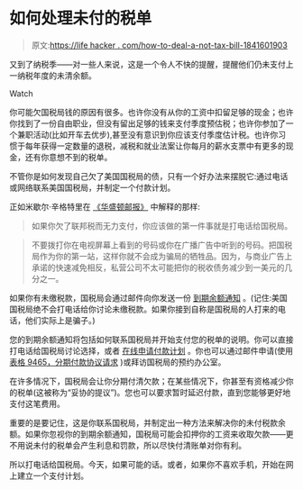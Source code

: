 # 如何处理未付的税单

> 原文:[https://life hacker . com/how-to-deal-a-not-tax-bill-1841601903](https://lifehacker.com/how-to-deal-with-an-unpaid-tax-bill-1841601903)

又到了纳税季——对一些人来说，这是一个令人不快的提醒，提醒他们仍未支付上一纳税年度的未清余额。

Watch

你可能欠国税局钱的原因有很多。也许你没有从你的工资中扣留足够的现金；也许你找到了一份自由职业，但没有留出足够的钱来支付季度预估税；也许你参加了一个兼职活动(比如开车去优步),甚至没有意识到你应该支付季度估计税。也许你习惯于每年获得一定数量的退税，减税和就业法案让你每月的薪水支票中有更多的现金，还有你意想不到的税单。

不管你是如何发现自己欠了美国国税局的债，只有一个好办法来摆脱它:通过电话或网络联系美国国税局，并制定一个付款计划。

正如米歇尔·辛格特里在 [《华盛顿邮报》](https://www.washingtonpost.com/business/personal-finance/cant-pay-the-irs-what-you-owe-in-taxes-this-is-the-one-thing-you-should-do/2020/02/07/ba33f1e8-493e-11ea-9164-d3154ad8a5cd_story.html) 中解释的那样:

> 如果你欠了联邦税而无力支付，你应该做的第一件事就是打电话给国税局。

> 不要拨打你在电视屏幕上看到的号码或你在广播广告中听到的号码。把国税局作为你的第一站，这样你就不会成为骗局的牺牲品。因为，与商业广告上承诺的快速减免相反，私营公司不太可能把你的税收债务减少到一美元的几分之一。

如果你有未缴税款，国税局会通过邮件向你发送一份 [到期余额通知](https://www.irs.gov/individuals/understanding-your-irs-notice-or-letter) 。(记住:美国国税局绝不会打电话给你讨论未缴税款。如果你接到自称是国税局的人打来的电话，他们实际上是骗子。)

您的到期余额通知将包括如何联系国税局并开始支付您的税单的说明。你可以直接打电话给国税局讨论选择，或者 [在线申请付款计划](https://www.irs.gov/payments/online-payment-agreement-application) 。你也可以通过邮件申请(使用 [表格 9465，分期付款协议请求](https://www.irs.gov/forms-pubs/about-form-9465) )或拜访国税局的预约办公室。

在许多情况下，国税局会让你分期付清欠款；在某些情况下，你甚至有资格减少你的税单(这被称为“妥协的提议”)。您也可以要求暂时延迟付款，直到您能够更好地支付这笔费用。

重要的是要记住，这是你联系国税局，并制定出一种方法来解决你的未付税款余额。如果你忽视你的到期余额通知，国税局可能会扣押你的工资来收取欠款——更不用说未付的税单会产生利息和罚款，所以尽快付清账单对你有利。

所以打电话给国税局。今天，如果可能的话。或者，如果你不喜欢手机，开始在网上建立一个支付计划。